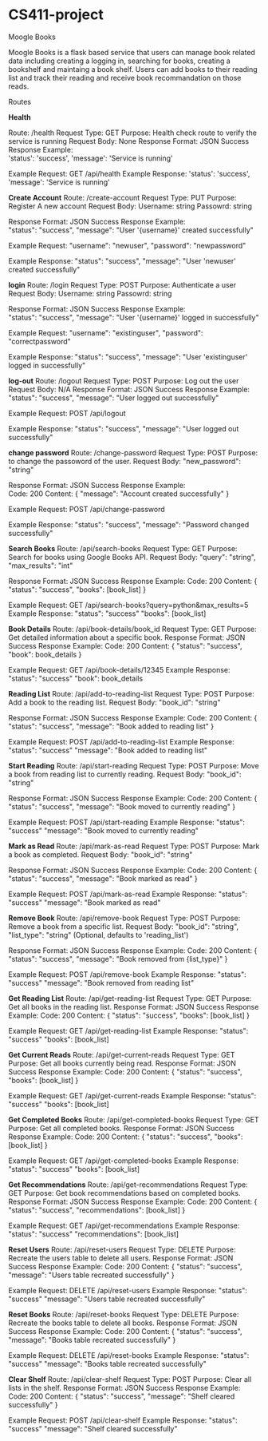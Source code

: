 # CS411-project
Moogle Books

Moogle Books is a flask based service that users can manage book related data including creating a logging in, searching for books, creating a bookshelf 
and maintaing a book shelf. Users can add books to their reading list and track their reading and receive book recommandation on those reads. 

Routes

**Health** 

Route: /health
Request Type: GET
Purpose: Health check route to verify the service is running
Request Body: None
Response Format: JSON
Success Response Example:             
  'status': 'success',
  'message': 'Service is running'
      
Example Request: GET /api/health
Example Response: 
  'status': 'success',
  'message': 'Service is running'

**Create Account**
Route: /create-account
Request Type: PUT
Purpose: Register A new account
Request Body: 
  Username: string
  Passowrd: string

Response Format: JSON
Success Response Example:             
  "status": "success",
  "message": "User '{username}' created successfully"
      
Example Request: 
  "username": "newuser",
  "password": "newpassword"
  
Example Response: 
  "status": "success",
  "message": "User 'newuser' created successfully"

**login**
Route: /login
Request Type: POST
Purpose: Authenticate a user 
Request Body: 
  Username: string
  Passowrd: string

Response Format: JSON
Success Response Example:             
  "status": "success",
  "message": "User '{username}' logged in successfully"
      
Example Request: 
  "username": "existinguser",
  "password": "correctpassword"

  
Example Response: 
  "status": "success",
  "message": "User 'existinguser' logged in successfully"

**log-out**
Route: /logout
Request Type: POST
Purpose: Log out the user
Request Body: N/A
Response Format: JSON
Success Response Example:             
  "status": "success",
  "message": "User logged out successfully"
      
Example Request: POST /api/logout

Example Response: 
  "status": "success",
  "message": "User logged out successfully"

**change password**
Route: /change-password
Request Type: POST
Purpose: to change the passoword of the user.
Request Body: 
  "new_password": "string"
  
Response Format: JSON
Success Response Example:             
  Code: 200
  Content: { "message": "Account created successfully" }

      
Example Request: POST /api/change-password

Example Response: 
  "status": "success",
  "message": "Password changed successfully"

**Search Books**
Route: /api/search-books
Request Type: GET
Purpose: Search for books using Google Books API.
Request Body:
"query": "string",
"max_results": "int"

Response Format: JSON
Success Response Example:
Code: 200
Content: { "status": "success", "books": [book_list] }

Example Request: GET /api/search-books?query=python&max_results=5
Example Response:
"status": "success"
"books": [book_list]

**Book Details**
Route: /api/book-details/book_id
Request Type: GET
Purpose: Get detailed information about a specific book.
Response Format: JSON
Success Response Example:
Code: 200
Content: { "status": "success", "book": book_details }

Example Request: GET /api/book-details/12345
Example Response:
"status": "success"
"book": book_details

**Reading List**
Route: /api/add-to-reading-list
Request Type: POST
Purpose: Add a book to the reading list.
Request Body:
"book_id": "string"

Response Format: JSON
Success Response Example:
Code: 200
Content: { "status": "success", "message": "Book added to reading list" }

Example Request: POST /api/add-to-reading-list
Example Response:
"status": "success"
"message": "Book added to reading list"

**Start Reading**
Route: /api/start-reading
Request Type: POST
Purpose: Move a book from reading list to currently reading.
Request Body:
"book_id": "string"

Response Format: JSON
Success Response Example:
Code: 200
Content: { "status": "success", "message": "Book moved to currently reading" }

Example Request: POST /api/start-reading
Example Response:
"status": "success"
"message": "Book moved to currently reading"

**Mark as Read**
Route: /api/mark-as-read
Request Type: POST
Purpose: Mark a book as completed.
Request Body:
"book_id": "string"

Response Format: JSON
Success Response Example:
Code: 200
Content: { "status": "success", "message": "Book marked as read" }

Example Request: POST /api/mark-as-read
Example Response:
"status": "success"
"message": "Book marked as read"

**Remove Book**
Route: /api/remove-book
Request Type: POST
Purpose: Remove a book from a specific list.
Request Body:
"book_id": "string",
"list_type": "string" (Optional, defaults to 'reading_list')

Response Format: JSON
Success Response Example:
Code: 200
Content: { "status": "success", "message": "Book removed from {list_type}" }

Example Request: POST /api/remove-book
Example Response:
"status": "success"
"message": "Book removed from reading list"

**Get Reading List**
Route: /api/get-reading-list
Request Type: GET
Purpose: Get all books in the reading list.
Response Format: JSON
Success Response Example:
Code: 200
Content: { "status": "success", "books": [book_list] }

Example Request: GET /api/get-reading-list
Example Response:
"status": "success"
"books": [book_list]

**Get Current Reads**
Route: /api/get-current-reads
Request Type: GET
Purpose: Get all books currently being read.
Response Format: JSON
Success Response Example:
Code: 200
Content: { "status": "success", "books": [book_list] }

Example Request: GET /api/get-current-reads
Example Response:
"status": "success"
"books": [book_list]

**Get Completed Books**
Route: /api/get-completed-books
Request Type: GET
Purpose: Get all completed books.
Response Format: JSON
Success Response Example:
Code: 200
Content: { "status": "success", "books": [book_list] }

Example Request: GET /api/get-completed-books
Example Response:
"status": "success"
"books": [book_list]

**Get Recommendations**
Route: /api/get-recommendations
Request Type: GET
Purpose: Get book recommendations based on completed books.
Response Format: JSON
Success Response Example:
Code: 200
Content: { "status": "success", "recommendations": [book_list] }

Example Request: GET /api/get-recommendations
Example Response:
"status": "success"
"recommendations": [book_list]

**Reset Users**
Route: /api/reset-users
Request Type: DELETE
Purpose: Recreate the users table to delete all users.
Response Format: JSON
Success Response Example:
Code: 200
Content: { "status": "success", "message": "Users table recreated successfully" }

Example Request: DELETE /api/reset-users
Example Response:
"status": "success"
"message": "Users table recreated successfully"

**Reset Books**
Route: /api/reset-books
Request Type: DELETE
Purpose: Recreate the books table to delete all books.
Response Format: JSON
Success Response Example:
Code: 200
Content: { "status": "success", "message": "Books table recreated successfully" }

Example Request: DELETE /api/reset-books
Example Response:
"status": "success"
"message": "Books table recreated successfully"

**Clear Shelf**
Route: /api/clear-shelf
Request Type: POST
Purpose: Clear all lists in the shelf.
Response Format: JSON
Success Response Example:
Code: 200
Content: { "status": "success", "message": "Shelf cleared successfully" }

Example Request: POST /api/clear-shelf
Example Response:
"status": "success"
"message": "Shelf cleared successfully"

  
